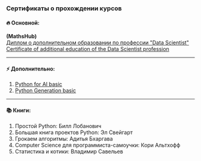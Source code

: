 ### Сертификаты о прохождении курсов
#### 🔥 Основной: 
**(MathsHub)**  
[Диплом о дополнительном образовании по профессии "Data Scientist"](https://github.com/sergigusev/Data_Science_studying/blob/main/IT_certificates/Gusev_Sergei%20-%20Data%20Science(Mathshub)%20.pdf)  
[Certificate of additional education of the Data Scientist profession](https://github.com/sergigusev/Data_Science_studying/blob/main/IT_certificates/Gusev_Sergei%20-%20Data%20Science(Mathshub)_ENG.pdf)
_______________________________________________

#### ⚡ Дополнительно:
1. [Python for AI basic](https://github.com/sergigusev/Data_Science_studying/blob/main/IT_certificates/python%20for%20AI%20basic.pdf)
2. [Python Generation basic](https://github.com/sergigusev/Data_Science_studying/blob/main/IT_certificates/Python%20Generation%20basic.pdf)

______________________________
#### 📚 Книги:
1. Простой Python: Билл Лобанович
2. Большая книга проектов Python: Эл Свейгарт
3. Грокаем алгоритмы: Адитья Бхаргава
4. Computer Science для программиста-самоучки: Кори Альтхофф
5. Статистика и котики: Владимир Савельев
